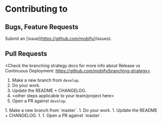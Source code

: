 # Contributing to <repo here>

## Bugs, Feature Requests
Submit an [issue](https://github.com/mobify/<repo here>/issues).

## Pull Requests

<Check the branching strategy docs for more info about Release vs Continuous Deployment: https://github.com/mobify/branching-strategy>
<Release Deployment steps>
1. Make a new branch from `develop`.
1. Do your work.
1. Update the README + CHANGELOG.
1. <other steps applicable to your team/project here>
1. Open a PR against `develop`.

<Continuous Deployment steps>
1. Make a new branch from `master`.
1. Do your work.
1. Update the README + CHANGELOG.
1. <other steps applicable to your team/project here>
1. Open a PR against `master`.
